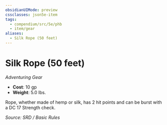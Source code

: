 ```yaml
---
obsidianUIMode: preview
cssclasses: json5e-item
tags:
  - compendium/src/5e/phb
  - item/gear
aliases:
  - Silk Rope (50 feet)
---
```

# Silk Rope (50 feet)
*Adventuring Gear*  

- **Cost**: 10 gp
- **Weight**: 5.0 lbs.

Rope, whether made of hemp or silk, has 2 hit points and can be burst with a DC 17 Strength check.

*Source: SRD / Basic Rules*